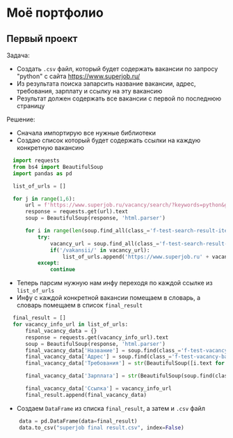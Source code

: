 # Моё портфолио

## Первый проект
Задача:
  * Создать ```.csv``` файл, который будет содержать вакансии по запросу "python" с сайта https://www.superjob.ru/
  * Из результата поиска запарсить название вакансии, адрес, требования, зарплату и ссылку на эту вакансию
  * Результат должен содержать все вакансии с первой по последнюю страницу
 
Решение:
  * Сначала импортирую все нужные библиотеки
  * Создаю список который будет содержать ссылки на каждую конкретную вакансию
  ```python
    import requests
    from bs4 import BeautifulSoup
    import pandas as pd

    list_of_urls = []

    for j in range(1,6):
        url = f'https://www.superjob.ru/vacancy/search/?keywords=python&geo%5Bt%5D%5B0%5D=4&page={j}'
        response = requests.get(url).text
        soup = BeautifulSoup(response, 'html.parser')

        for i in range(len(soup.find_all(class_='f-test-search-result-item'))):
            try:
                vacancy_url = soup.find_all(class_='f-test-search-result-item')[i].find('a', href=True)['href']
                if('/vakansii/' in vacancy_url):
                    list_of_urls.append('https://www.superjob.ru' + vacancy_url)
            except:
                continue
  ```
  * Теперь парсим нужную нам инфу переходя по каждой ссылке из ``` list_of_urls ```
  * Инфу с каждой конкретной вакансии помещаем в словарь, а словарь помещаем в список ```final_result```
  
  ```python
    final_result = []
    for vacancy_info_url in list_of_urls:
        final_vacancy_data = {}
        response = requests.get(vacancy_info_url).text
        soup = BeautifulSoup(response, 'html.parser')
        final_vacancy_data['Название'] = soup.find(class_='f-test-vacancy-base-info').find(class_='rFbjy').text # title
        final_vacancy_data['Адрес'] = soup.find(class_='f-test-vacancy-base-info').find(class_='f-test-address').find(class_='_6-z9f').text # location
        final_vacancy_data['Требования'] = str(BeautifulSoup([i.text for i in soup.find(class_='f-test-vacancy-base-info').find(class_='_3MVeX')][-2], 'html.parser')) # requirements

        final_vacancy_data['Зарплата'] = str(BeautifulSoup(soup.find(class_='f-test-vacancy-base-info').find(class_='_1OuF_ ZON4b').find(class_='_2Wp8I').text, 'html.parser')) # salary per month

        final_vacancy_data['Ссылка'] = vacancy_info_url
        final_result.append(final_vacancy_data)
  
  ```
  * Создаем ```DataFrame``` из списка ```final_result```, а затем и ```.csv``` файл
  
  ```python
      data = pd.DataFrame(data=final_result)
      data.to_csv("superjob final result.csv", index=False)
  ```
